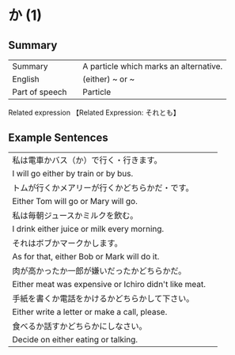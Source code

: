 # か (1)

## Summary

<table><tr>   <td>Summary<td>   <td>A particle which marks an alternative.</td><tr><tr>   <td>English<td>   <td>(either) ~ or ~</td><tr><tr>   <td>Part of speech<td>   <td>Particle</td><tr></table><tr>   <td>Related expression<td>   <td>【Related Expression: それとも】</td><tr></table></table>

## Example Sentences

<table><tr><td>私は電車かバス（か）で行く・行きます。<td><tr><tr><td>I will go either by train or by bus.<td><tr><tr><td>トムが行くかメアリーが行くかどちらかだ・です。<td><tr><tr><td>Either Tom will go or Mary will go.<td><tr><tr><td>私は毎朝ジュースかミルクを飲む。<td><tr><tr><td>I drink either juice or milk every morning.<td><tr><tr><td>それはボブかマークかします。<td><tr><tr><td>As for that, either Bob or Mark will do it.<td><tr><tr><td>肉が高かったか一郎が嫌いだったかどちらかだ。<td><tr><tr><td>Either meat was expensive or Ichiro didn't like meat.<td><tr><tr><td>手紙を書くか電話をかけるかどちらかして下さい。<td><tr><tr><td>Either write a letter or make a call, please.<td><tr><tr><td>食べるか話すかどちらかにしなさい。<td><tr><tr><td>Decide on either eating or talking.<td><tr></table>

